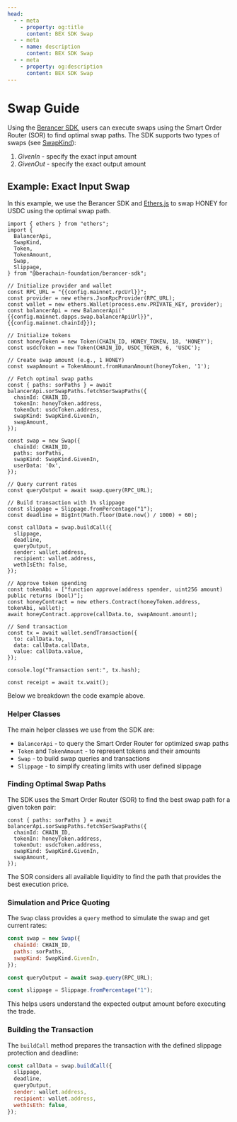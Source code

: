 ```yaml
---
head:
  - - meta
    - property: og:title
      content: BEX SDK Swap
  - - meta
    - name: description
      content: BEX SDK Swap
  - - meta
    - property: og:description
      content: BEX SDK Swap
---
```


<script setup>
  import config from '@berachain/config/constants.json';
</script>

# Swap Guide

Using the [Berancer SDK](https://github.com/berachain-foundation/berancer-sdk), users can execute swaps using the Smart Order Router (SOR) to find optimal swap paths. The SDK supports two types of swaps (see [SwapKind](https://github.com/berachain/berancer-sdk/blob/main/src/entities/swap/types.ts)):

1. _GivenIn_ - specify the exact input amount
2. _GivenOut_ - specify the exact output amount

## Example: Exact Input Swap

In this example, we use the Berancer SDK and [Ethers.js](https://docs.ethers.org/v6/) to swap HONEY for USDC using the optimal swap path.

```js-vue
import { ethers } from "ethers";
import {
  BalancerApi,
  SwapKind,
  Token,
  TokenAmount,
  Swap,
  Slippage,
} from "@berachain-foundation/berancer-sdk";

// Initialize provider and wallet
const RPC_URL = "{{config.mainnet.rpcUrl}}";
const provider = new ethers.JsonRpcProvider(RPC_URL);
const wallet = new ethers.Wallet(process.env.PRIVATE_KEY, provider);
const balancerApi = new BalancerApi("{{config.mainnet.dapps.swap.balancerApiUrl}}", {{config.mainnet.chainId}});

// Initialize tokens
const honeyToken = new Token(CHAIN_ID, HONEY_TOKEN, 18, 'HONEY');
const usdcToken = new Token(CHAIN_ID, USDC_TOKEN, 6, 'USDC');

// Create swap amount (e.g., 1 HONEY)
const swapAmount = TokenAmount.fromHumanAmount(honeyToken, '1');

// Fetch optimal swap paths
const { paths: sorPaths } = await balancerApi.sorSwapPaths.fetchSorSwapPaths({
  chainId: CHAIN_ID,
  tokenIn: honeyToken.address,
  tokenOut: usdcToken.address,
  swapKind: SwapKind.GivenIn,
  swapAmount,
});

const swap = new Swap({
  chainId: CHAIN_ID,
  paths: sorPaths,
  swapKind: SwapKind.GivenIn,
  userData: '0x',
});

// Query current rates
const queryOutput = await swap.query(RPC_URL);

// Build transaction with 1% slippage
const slippage = Slippage.fromPercentage("1");
const deadline = BigInt(Math.floor(Date.now() / 1000) + 60);

const callData = swap.buildCall({
  slippage,
  deadline,
  queryOutput,
  sender: wallet.address,
  recipient: wallet.address,
  wethIsEth: false,
});

// Approve token spending
const tokenAbi = ["function approve(address spender, uint256 amount) public returns (bool)"];
const honeyContract = new ethers.Contract(honeyToken.address, tokenAbi, wallet);
await honeyContract.approve(callData.to, swapAmount.amount);

// Send transaction
const tx = await wallet.sendTransaction({
  to: callData.to,
  data: callData.callData,
  value: callData.value,
});

console.log("Transaction sent:", tx.hash);

const receipt = await tx.wait();
```

Below we breakdown the code example above.

### Helper Classes

The main helper classes we use from the SDK are:

- `BalancerApi` - to query the Smart Order Router for optimized swap paths
- `Token` and `TokenAmount` - to represent tokens and their amounts
- `Swap` - to build swap queries and transactions
- `Slippage` - to simplify creating limits with user defined slippage

### Finding Optimal Swap Paths

The SDK uses the Smart Order Router (SOR) to find the best swap path for a given token pair:

```js-vue
const { paths: sorPaths } = await balancerApi.sorSwapPaths.fetchSorSwapPaths({
  chainId: CHAIN_ID,
  tokenIn: honeyToken.address,
  tokenOut: usdcToken.address,
  swapKind: SwapKind.GivenIn,
  swapAmount,
});
```

The SOR considers all available liquidity to find the path that provides the best execution price.

### Simulation and Price Quoting

The `Swap` class provides a `query` method to simulate the swap and get current rates:

```js
const swap = new Swap({
  chainId: CHAIN_ID,
  paths: sorPaths,
  swapKind: SwapKind.GivenIn,
});

const queryOutput = await swap.query(RPC_URL);

const slippage = Slippage.fromPercentage("1");
```

This helps users understand the expected output amount before executing the trade.

### Building the Transaction

The `buildCall` method prepares the transaction with the defined slippage protection and deadline:

```js
const callData = swap.buildCall({
  slippage,
  deadline,
  queryOutput,
  sender: wallet.address,
  recipient: wallet.address,
  wethIsEth: false,
});
```
